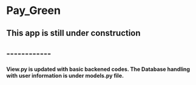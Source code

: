 # Pay_Green
## This app is still under construction
## ------------
#### View.py is updated with basic backened codes. The Database handling with user information is under models.py file.
